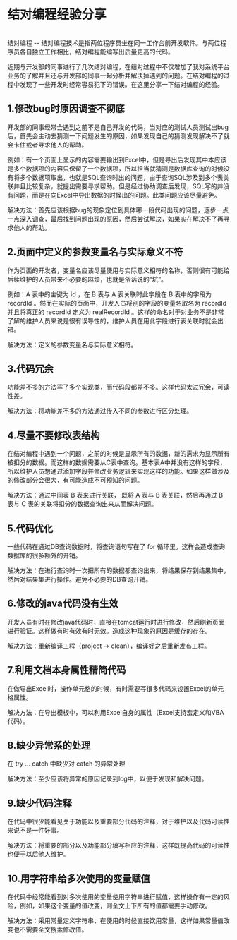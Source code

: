 # 结对编程经验分享
</br>
结对编程
--
结对编程技术是指两位程序员坐在同一工作台前开发软件。与两位程序员各自独立工作相比，结对编程能编写出质量更高的代码。

近期与开发部的同事进行了几次结对编程，在结对过程中不仅增加了我对系统平台业务的了解并且还与开发部的同事一起分析并解决掉遇到的问题。在结对编程的过程中发现了一些开发时经常容易犯下的错误。在这里分享一下结对编程的经验。

1.修改bug时原因调查不彻底
-- 
开发部的同事经常会遇到之前不是自己开发的代码，当对应的测试人员测试出bug后，首先会主动去猜测一下问题发生的原因，如果发现自己的猜测发现解决不了就会卡住或者寻求他人的帮助。

例如：有一个页面上显示的内容需要输出到Excel中，但是导出后发现其中本应该是多个数据项的内容只保留了一个数据项，所以担当就猜测是数据库查询的时候没有将多个数据项取出，也就是SQL查询时出的问题，由于查询SQL涉及到多个表关联并且比较复杂，就提出需要寻求帮助。但是经过协助调查后发现，SQL写的并没有问题，而是在向Excel中导出数据的时候出的问题。此类问题应该尽量避免。

解决方法：首先应该根据bug的现象定位到具体哪一段代码出现的问题，逐步一点一点深入调查，最后找到问题出现的原因，然后尝试解决，如果实在解决不了再寻求他人的帮助。

2.页面中定义的参数变量名与实际意义不符
--
作为页面的开发者，变量名应该尽量使用与实际意义相符的名称，否则很有可能给后续维护的人员带来不必要的麻烦，也就是俗话说的“坑”。

例如：A 表中的主键为 id ，在 B 表与 A 表关联时此字段在 B 表中的字段为 recordId 。然而在实际的页面中，开发人员将别的字段的变量名取名为 recordId 并且将真正的 recordId 定义为 realRecordId 。这样的命名对于对业务不是非常了解的维护人员来说是很有误导性的，维护人员在用此字段进行表关联时就会出错。

解决方法：定义的参数变量名与实际意义相符。

3.代码冗余
--
功能差不多的方法写了多个实现类，而代码段都差不多。这样代码太过冗余，可读性差。

解决方法：将功能差不多的方法通过传入不同的参数进行区分处理。

4.尽量不要修改表结构
--
在结对编程中遇到一个问题，之前的时候是显示所有的数据，新的需求为显示所有被扣分的数据。而这样的数据需要从C表中查询。基本表A中并没有这样的字段，所以维护人员想通过添加字段并修改业务逻辑来实现这样的功能。如果这样做涉及的修改部分会很大，有可能造成不可预知的问题。

解决方法：通过中间表 B 表来进行关联， 既将 A 表与 B 表关联，然后再通过 B 表与 C 表的关联将扣分的数据查询出来从而解决问题。

5.代码优化
--
一些代码在通过DB查询数据时，将查询语句写在了 for 循环里。这样会造成查询数据库的很多额外的开销。

解决方法：在进行查询时一次把所有的数据都查询出来，将结果保存到结果集中，然后对结果集进行操作。避免不必要的DB查询开销。

6.修改的java代码没有生效
--
开发人员有时在修改java代码时，直接在tomcat运行时进行修改，然后刷新页面进行验证。这样做有时有效有时无效。造成这种现象的原因是缓存的存在。

解决方法：重新编译工程（project -> clean），编译好之后重新发布工程。

7.利用文档本身属性精简代码
--
在做导出Excel时，操作单元格的时候，有时需要写很多代码来设置Excel的单元格属性。

解决方法：在导出模板中，可以利用Excel自身的属性（Excel支持宏定义和VBA代码）。

8.缺少异常系的处理
--
在 try ... catch 中缺少对 catch 的异常处理

解决方法：至少应该将异常的原因记录到log中，以便于发现和解决问题。

9.缺少代码注释
--
在代码中很少能看见关于功能以及重要部分代码的注释，对于维护以及代码可读性来说不是一件好事。

解决方法：将重要的部分以及功能部分填写相应的注释，这样既提高代码的可读性也便于以后他人维护。

10.用字符串给多次使用的变量赋值
--
在代码中经常能看到对多次使用的变量使用字符串进行赋值，这样操作有一定的风险，例如，如果这个变量的值改变，则全文上下所有的值都需要手动修改。

解决方法：采用常量定义字符串，在使用的时候直接饮用常量，这样如果常量值改变也不需要全文搜索修改值。
